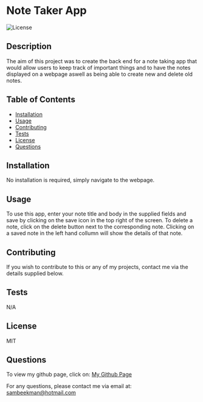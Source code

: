 # Note Taker App

![License](https://img.shields.io/badge/License-MIT-blue)


## Description

The aim of this project was to create the back end for a note taking app that would allow users to keep track of important things and to have the notes displayed on a webpage aswell as being able to create new and delete old notes.


## Table of Contents
- [Installation](#Installation)
- [Usage](#Usage)
- [Contributing](#Contributing)
- [Tests](#Tests)
- [License](#License)
- [Questions](#Questions)


## Installation

No installation is required, simply navigate to the webpage.


## Usage

To use this app, enter your note title and body in the supplied fields and save by clicking on the save icon in the top right of the screen. To delete a note, click on the delete button next to the corresponding note. Clicking on a saved note in the left hand collumn will show the details of that note.


## Contributing

If you wish to contribute to this or any of my projects, contact me via the details supplied below.


## Tests

N/A


## License

MIT


## Questions

To view my github page, click on: [My Github Page](https://www.github.com/SamBeekman)

For any questions, please contact me via email at: sambeekman@hotmail.com
